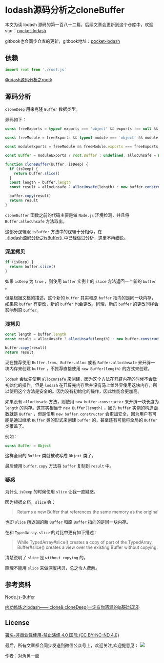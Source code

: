 # lodash源码分析之cloneBuffer

本文为读 lodash 源码的第一百八十二篇，后续文章会更新到这个仓库中，欢迎 star：[pocket-lodash](https://github.com/yeyuqiudeng/pocket-lodash)

gitbook也会同步仓库的更新，gitbook地址：[pocket-lodash](https://www.gitbook.com/book/yeyuqiudeng/pocket-lodash/details)

## 依赖

```javascript
import root from './root.js'
```

[《lodash源码分析之root》](./root.md)

## 源码分析

`cloneDeep` 用来克隆 `Buffer` 数据类型。

源码如下：

```javascript
const freeExports = typeof exports === 'object' && exports !== null && !exports.nodeType && exports

const freeModule = freeExports && typeof module === 'object' && module !== null && !module.nodeType && module

const moduleExports = freeModule && freeModule.exports === freeExports

const Buffer = moduleExports ? root.Buffer : undefined, allocUnsafe = Buffer ? Buffer.allocUnsafe : undefined

function cloneBuffer(buffer, isDeep) {
  if (isDeep) {
    return buffer.slice()
  }
  const length = buffer.length
  const result = allocUnsafe ? allocUnsafe(length) : new buffer.constructor(length)

  buffer.copy(result)
  return result
}
```

`cloneBuffer` 函数之前的代码主要是做 `Node.js` 环境检测，并且将 `Buffer.allocUnsafe` 方法取出。

这部分逻辑跟 `isBuffer` 方法中的逻辑十分相似，在[《lodash源码分析之isBuffer》](../isBuffer.md)中已经做过分析，这里不再细说。

### 深度拷贝

```javascript
if (isDeep) {
  return buffer.slice()
}
```

如果 `isDeep` 为 `true` ，则使用 `buffer` 实例上的 `slice` 方法返回一个新的 `buffer` 。

但是根据文档的描述，这个新的 `buffer` 其实和原 `buffer` 指向的是同一块内存，如果原 `buffer` 有更改，新的 `buffer` 也会更改，同理，新的 `buffer` 的更改同样会影响到原 `buffer`。

### 浅拷贝

```javascript
const length = buffer.length
const result = allocUnsafe ? allocUnsafe(length) : new buffer.constructor(length)

buffer.copy(result)
return result
```

现在推荐使用 `Buffer.from`、`Buffer.alloc` 或者 `Buffer.allocUnsafe` 来开辟一块内存来创建 `buffer` ，不推荐直接使用 `new Buffer(length)` 的方式来创建。

`lodash` 会优先使用 `allocUnsafe` 来创建，因为这个方法在开辟内存的时候不会做初始化的操作，但是 `lodash` 在开辟完内存后并没有马上给外界使用这块内存，所以使用这个方法是安全的。因为没有初始化的操作，因此性能会更加高。

如果没有 `allocUnsafe` 方法，则使用 `new buffer.constructor` 来开辟一块长度为 `length` 的内存。这其实相当于 `new Buffer(length)` ，因为 `buffer` 实例的构造函数就是 `Buffer` ，但是使用 `new buffer.constructor` 会更加安全，因为用户有可能是通过继承 `Buffer` 类的形式来创建 `buffer` 的，甚至还有可能将全局的 `Buffer` 类覆盖了。

例如：

```javascript
const Buffer = Object
```

这样全局的 `Buffer` 类就被改写成 `Object` 类了。

最后使用 `buffer.copy` 方法将 `buffer` 复制到 `result` 中。

### 疑惑

为什么 `isDeep` 的时候使用 `slice` 让我一直疑惑。

因为根据文档，`slice` 会：

> Returns a new Buffer that references the same memory as the original

也即 `slice` 所返回的新 `Buffer` 和原 `Buffer` 指向的是同一块内存。

在和 `TypedArray.slice` 的对比中更有如下描述：

> While TypedArray#slice() creates a copy of part of the TypedArray, Buffer#slice() creates a view over the existing Buffer without copying.

清楚说明了 `slice` 是 `without copying` 的。

照理不能用 `slice` 来做深度拷贝，总之令人费解。

## 参考资料

[Node.js-Buffer](https://nodejs.org/docs/latest-v13.x/api/buffer.html)

[内功修炼之lodash—— clone& cloneDeep(一定有你遗漏的js基础知识) ](https://github.com/lhyt/issue/issues/53)

## License

[署名-非商业性使用-禁止演绎 4.0 国际 (CC BY-NC-ND 4.0)](http://creativecommons.org/licenses/by-nc-nd/4.0/)

最后，所有文章都会同步发送到微信公众号上，欢迎关注,欢迎提意见：  ![](https://raw.githubusercontent.com/yeyuqiudeng/resource/master/images/qrcode_front-end-article.jpg) 

作者：对角另一面 